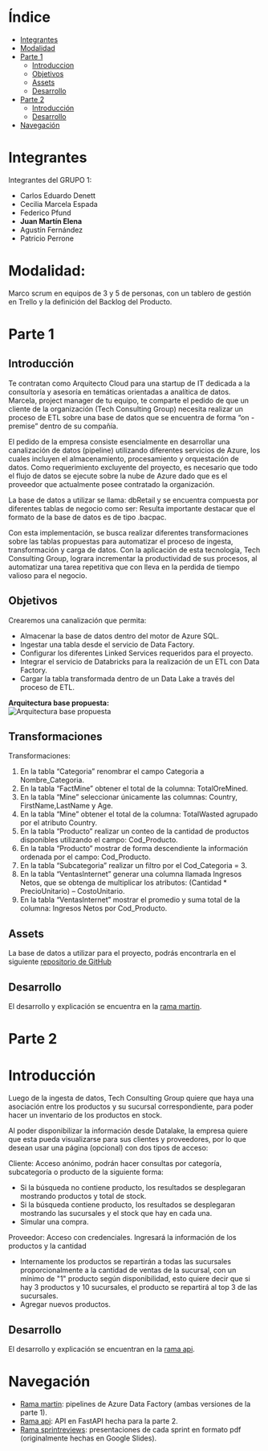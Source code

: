 # Índice
- [Integrantes](#integrantes)
- [Modalidad](#modalidad)
- [Parte 1](#parte-1)
  - [Introduccion](#introducción)
  - [Objetivos](#objetivos)
  - [Assets](#assets)
  - [Desarrollo](#desarrollo)
- [Parte 2](#parte-2)
  - [Introducción](#introducción-1)
  - [Desarrollo](#desarrollo-1)
- [Navegación](#navegación)

# Integrantes

Integrantes del GRUPO 1:
-  Carlos Eduardo Denett
-  Cecilia Marcela Espada 
-  Federico Pfund
-  **Juan Martín Elena**
-  Agustín Fernández
-  Patricio Perrone

# Modalidad:

Marco scrum en equipos de 3 y 5 de personas, con un tablero de gestión en Trello y la definición del Backlog del Producto. 

# Parte 1
## Introducción

Te contratan como Arquitecto Cloud para una startup de IT dedicada a la consultoría y asesoría en temáticas orientadas a analítica de datos.  Marcela, project manager de tu equipo, te comparte el pedido de que un cliente de la organización (Tech Consulting Group) necesita realizar un proceso de ETL sobre una base de datos que se encuentra de forma “on - premise” dentro de su compañía.

El pedido de la empresa consiste esencialmente en desarrollar una canalización de datos (pipeline) utilizando diferentes servicios de Azure, los cuales incluyen el almacenamiento, procesamiento y orquestación de datos. Como requerimiento excluyente del proyecto, es necesario que todo el flujo de datos se ejecute sobre la nube de Azure dado que es el proveedor que actualmente posee contratado la organización.

La base de datos a utilizar se llama: dbRetail y se encuentra compuesta por diferentes tablas de negocio como ser: Resulta importante destacar que el formato de la base de datos es de tipo .bacpac.

Con esta implementación, se busca realizar diferentes transformaciones sobre las tablas propuestas para automatizar el proceso de ingesta, transformación y carga de datos. Con la aplicación de esta tecnología, Tech Consulting Group, lograra incrementar la productividad de sus procesos, al automatizar una tarea repetitiva que con lleva en la perdida de tiempo valioso para el negocio.

## Objetivos

Crearemos una canalización que permita:
<ul>
<li>Almacenar la base de datos dentro del motor de Azure SQL.</li>
<li>Ingestar una tabla desde el servicio de Data Factory.</li>
<li>Configurar los diferentes Linked Services requeridos para el proyecto.</li>
<li>Integrar el servicio de Databricks para la realización de un ETL con Data Factory.</li>
<li>Cargar la tabla transformada dentro de un Data Lake a través del proceso de ETL.</li>
</ul>

**Arquitectura base propuesta:**  
![Arquitectura base propuesta](https://i.imgur.com/uKx2jUr.png "Arquitectura base propuesta")

## Transformaciones

Transformaciones:

<ol>
<li>En la tabla “Categoria” renombrar el campo Categoria a Nombre_Categoria.</li>
<li>En la tabla “FactMine” obtener el total de la columna: TotalOreMined.</li>
<li>En la tabla “Mine” seleccionar únicamente las columnas: Country, FirstName,LastName y Age.</li>
<li>En la tabla “Mine” obtener el total de la columna: TotalWasted agrupado por el atributo Country.</li>
<li>En la tabla “Producto” realizar un conteo de la cantidad de productos disponibles utilizando el campo: Cod_Producto.</li>
<li>En la tabla “Producto” mostrar de forma descendiente la información ordenada por el campo: Cod_Producto.</li>
<li>En la tabla “Subcategoria” realizar un filtro por el Cod_Categoria = 3.</li>
<li>En la tabla “VentasInternet” generar una columna llamada Ingresos Netos, que se obtenga de multiplicar los atributos: (Cantidad * PrecioUnitario) – CostoUnitario.</li>
<li>En la tabla “VentasInternet” mostrar el promedio y suma total de la columna: Ingresos Netos por Cod_Producto.</li>
</ol>

## Assets

La base de datos a utilizar para el proyecto, podrás encontrarla en el siguiente <a href="https://github.com/laylascheli/alkemy_proyecto_aceleracion_practica">repositorio de GitHub</a>

## Desarrollo

El desarrollo y explicación se encuentra en la [rama martin](https://github.com/jmartinelena/AzureETL/tree/martin).

# Parte 2

# Introducción
Luego de la ingesta de datos, Tech Consulting Group quiere que haya una asociación entre los productos y su sucursal correspondiente, para poder hacer un inventario de los productos en stock.

Al poder disponibilizar la información desde Datalake, la empresa quiere que esta pueda visualizarse para sus clientes y proveedores, por lo que desean usar una página (opcional) con dos tipos de acceso:

Cliente: Acceso anónimo, podrán hacer consultas por categoría, subcategoría o producto de la siguiente forma:
- Si la búsqueda no contiene producto, los resultados se desplegaran mostrando productos y total de stock.
- Si la búsqueda contiene producto, los resultados se desplegaran mostrando las sucursales y el stock que hay en cada una.
- Simular una compra.

Proveedor: Acceso con credenciales. Ingresará la información de los productos y la cantidad
- Internamente los productos se repartirán a todas las sucursales proporcionalmente a la cantidad de ventas de la sucursal, con un mínimo de "1" producto según disponibilidad, esto quiere decir que si hay 3 productos y 10 sucursales, el producto se repartirá al top 3 de las sucursales.
- Agregar nuevos productos.

## Desarrollo

El desarrollo y explicación se encuentran en la [rama api](https://github.com/jmartinelena/AzureETL/tree/api).

# Navegación

- [Rama martin](https://github.com/jmartinelena/AzureETL/tree/martin): pipelines de Azure Data Factory (ambas versiones de la parte 1).
- [Rama api](https://github.com/jmartinelena/AzureETL/tree/api): API en FastAPI hecha para la parte 2.
- [Rama sprintreviews](https://github.com/jmartinelena/AzureETL/tree/sprintreviews): presentaciones de cada sprint en formato pdf (originalmente hechas en Google Slides).

